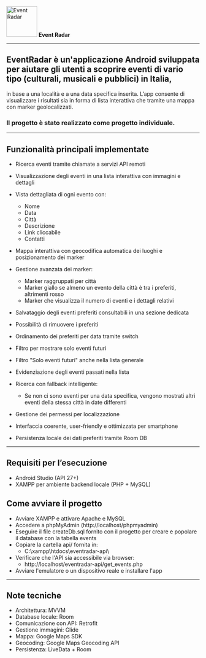 <img src="https://github.com/user-attachments/assets/b8c493c0-3d49-411d-8d6a-046097e24ffd" alt="Event Radar" width="80" /> **Event Radar**

---

## EventRadar è un'applicazione Android sviluppata per aiutare gli utenti a scoprire eventi di vario tipo (culturali, musicali e pubblici) in Italia, 
in base a una località e a una data specifica inserita. L’app consente di visualizzare i risultati sia in forma di lista interattiva che tramite una mappa con marker geolocalizzati.

### Il progetto è stato realizzato come progetto individuale.

---

## Funzionalità principali implementate
- Ricerca eventi tramite chiamate a servizi API remoti
- Visualizzazione degli eventi in una lista interattiva con immagini e dettagli
- Vista dettagliata di ogni evento con:
  - Nome
  - Data
  - Città
  - Descrizione
  - Link cliccabile
  - Contatti
    
- Mappa interattiva con geocodifica automatica dei luoghi e posizionamento dei marker
- Gestione avanzata dei marker:
  - Marker raggruppati per città
  - Marker giallo se almeno un evento della città è tra i preferiti, altrimenti rosso
  - Marker che visualizza il numero di eventi e i dettagli relativi
    
- Salvataggio degli eventi preferiti consultabili in una sezione dedicata
- Possibilità di rimuovere i preferiti
- Ordinamento dei preferiti per data tramite switch
- Filtro per mostrare solo eventi futuri
- Filtro "Solo eventi futuri" anche nella lista generale
- Evidenziazione degli eventi passati nella lista
- Ricerca con fallback intelligente:
  - Se non ci sono eventi per una data specifica, vengono mostrati altri eventi della stessa città in date differenti
    
- Gestione dei permessi per localizzazione
- Interfaccia coerente, user-friendly e ottimizzata per smartphone
- Persistenza locale dei dati preferiti tramite Room DB

---

## Requisiti per l’esecuzione

- Android Studio (API 27+)
- XAMPP per ambiente backend locale (PHP + MySQL)

## Come avviare il progetto

- Avviare XAMPP e attivare Apache e MySQL
- Accedere a phpMyAdmin (http://localhost/phpmyadmin)
- Eseguire il file createDb.sql fornito con il progetto per creare e popolare il database con la tabella events
- Copiare la cartella api/ fornita in:
  - C:\xampp\htdocs\eventradar-api\
- Verificare che l'API sia accessibile via browser:
  - http://localhost/eventradar-api/get_events.php
- Avviare l'emulatore o un dispositivo reale e installare l'app

---

## Note tecniche

- Architettura: MVVM
- Database locale: Room
- Comunicazione con API: Retrofit
- Gestione immagini: Glide
- Mappa: Google Maps SDK
- Geocoding: Google Maps Geocoding API
- Persistenza: LiveData + Room
